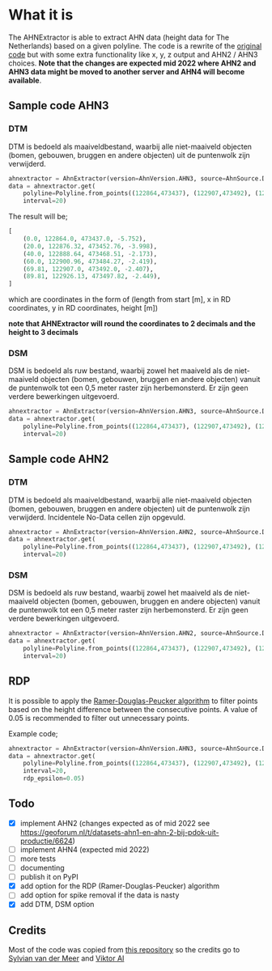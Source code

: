 # What it is

The AHNExtractor is able to extract AHN data (height data for The Netherlands) based on a given polyline. The code is a rewrite of the [original code](https://github.com/viktor-platform/sample-ahn-profile) but with some extra functionality like x, y, z output and AHN2 / AHN3 choices. **Note that the changes are expected mid 2022 where AHN2 and AHN3 data might be moved to another server and AHN4 will become available**.

## Sample code AHN3 

### DTM 

DTM is bedoeld als maaiveldbestand, waarbij alle niet-maaiveld objecten (bomen, gebouwen, bruggen en andere objecten) uit de puntenwolk zijn verwijderd.

```python
ahnextractor = AhnExtractor(version=AhnVersion.AHN3, source=AhnSource.DTM) 
data = ahnextractor.get(
    polyline=Polyline.from_points((122864,473437), (122907,473492), (122930, 473499)), 
    interval=20)
```

The result will be;
```python
[
    (0.0, 122864.0, 473437.0, -5.752),
    (20.0, 122876.32, 473452.76, -3.998),
    (40.0, 122888.64, 473468.51, -2.173),
    (60.0, 122900.96, 473484.27, -2.419),
    (69.81, 122907.0, 473492.0, -2.407),
    (89.81, 122926.13, 473497.82, -2.449),
]
```

which are coordinates in the form of (length from start [m], x in RD coordinates, y in RD coordinates, height [m])

**note that AHNExtractor will round the coordinates to 2 decimals and the height to 3 decimals**

### DSM 

DSM is bedoeld als ruw bestand, waarbij zowel het maaiveld als de niet-maaiveld objecten (bomen, gebouwen, bruggen en andere objecten) vanuit de puntenwolk tot een 0,5 meter raster zijn herbemonsterd. Er zijn geen verdere bewerkingen uitgevoerd. 

```python
ahnextractor = AhnExtractor(version=AhnVersion.AHN3, source=AhnSource.DSM) 
data = ahnextractor.get(
    polyline=Polyline.from_points((122864,473437), (122907,473492), (122930, 473499)), 
    interval=20)
```


## Sample code AHN2

### DTM

DTM is bedoeld als maaiveldbestand, waarbij alle niet-maaiveld objecten (bomen, gebouwen, bruggen en andere objecten) uit de puntenwolk zijn verwijderd. Incidentele No-Data cellen zijn opgevuld.

```python
ahnextractor = AhnExtractor(version=AhnVersion.AHN2, source=AhnSource.DTM)
data = ahnextractor.get(
    polyline=Polyline.from_points((122864,473437), (122907,473492), (122930, 473499)), 
    interval=20)
```

### DSM

DSM is bedoeld als ruw bestand, waarbij zowel het maaiveld als de niet-maaiveld objecten (bomen, gebouwen, bruggen en andere objecten) vanuit de puntenwolk tot een 0,5 meter raster zijn herbemonsterd. Er zijn geen verdere bewerkingen uitgevoerd. 

```python
ahnextractor = AhnExtractor(version=AhnVersion.AHN2, source=AhnSource.DSM)
data = ahnextractor.get(
    polyline=Polyline.from_points((122864,473437), (122907,473492), (122930, 473499)),
    interval=20)
```

## RDP

It is possible to apply the [Ramer-Douglas-Peucker algorithm](https://en.wikipedia.org/wiki/Ramer%E2%80%93Douglas%E2%80%93Peucker_algorithm) to filter points based on the height difference between the consecutive points. A value of 0.05 is recommended to filter out unnecessary points.

Example code;

```python
ahnextractor = AhnExtractor(version=AhnVersion.AHN3, source=AhnSource.DTM)
data = ahnextractor.get(
    polyline=Polyline.from_points((122864,473437), (122907,473492), (122930, 473499)), 
    interval=20, 
    rdp_epsilon=0.05)
```

## Todo

* [x] implement AHN2 (changes expected as of mid 2022 see https://geoforum.nl/t/datasets-ahn1-en-ahn-2-bij-pdok-uit-productie/6624)
* [ ] implement AHN4 (expected mid 2022)
* [ ] more tests
* [ ] documenting
* [ ] publish it on PyPI
* [x] add option for the RDP (Ramer-Douglas-Peucker) algorithm 
* [ ] add option for spike removal if the data is nasty
* [x] add DTM, DSM option

## Credits

Most of the code was copied from [this repository](https://github.com/viktor-platform/sample-ahn-profile) so the credits go to [Sylvian van der Meer](https://github.com/svandermeer) and [Viktor AI](https://www.viktor.ai/)
